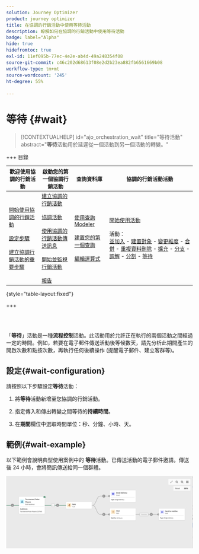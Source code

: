 ```yaml
---
solution: Journey Optimizer
product: journey optimizer
title: 在協調的行銷活動中使用等待活動
description: 瞭解如何在協調的行銷活動中使用等待活動
badge: label="Alpha"
hide: true
hidefromtoc: true
exl-id: 11ef095b-77ec-4e2e-ab4d-49a248354f08
source-git-commit: c46c202d68613f08e2d2b23ea882fb6561669b08
workflow-type: tm+mt
source-wordcount: '245'
ht-degree: 55%

---
```


# 等待 {#wait}

>[!CONTEXTUALHELP]
>id="ajo_orchestration_wait"
>title="等待活動"
>abstract="**等待**&#x200B;活動用於延遲從一個活動到另一個活動的轉變。"

+++ 目錄

| 歡迎使用協調的行銷活動 | 啟動您的第一個協調行銷活動 | 查詢資料庫 | 協調的行銷活動活動 |
|---|---|---|---|
| [開始使用協調的行銷活動](../gs-orchestrated-campaigns.md)<br/><br/>[設定步驟](../configuration-steps.md)<br/><br/>[建立協調行銷活動的重要步驟](../gs-campaign-creation.md) | [建立協調的行銷活動](../create-orchestrated-campaign.md)<br/><br/>[協調活動](../orchestrate-activities.md)<br/><br/>[使用協調的行銷活動傳送訊息](../send-messages.md)<br/><br/>[開始並監視行銷活動](../start-monitor-campaigns.md)<br/><br/>[報告](../reporting-campaigns.md) | [使用查詢Modeler](../orchestrated-query-modeler.md)<br/><br/>[建置您的第一個查詢](../build-query.md)<br/><br/>[編輯運算式](../edit-expressions.md) | [開始使用活動](about-activities.md)<br/><br/>活動：<br/>[並加入](and-join.md) - [建置對象](build-audience.md) - [變更維度](change-dimension.md) - [合併](combine.md) - [重複資料刪除](/deduplication.md) - [擴充](enrichment.md) - [分支](fork.md) - [調解](reconciliation.md) - [分割](split.md) - [等待](wait.md) |

{style="table-layout:fixed"}

+++

<br/><br/>

「**等待**」活動是一種&#x200B;**流程控制**&#x200B;活動。此活動用於允許正在執行的兩個活動之間經過一定的時間。例如，若要在電子郵件傳送活動後等候數天，請先分析此期間產生的開啟次數和點按次數，再執行任何後續操作 (提醒電子郵件、建立客群等)。

## 設定{#wait-configuration}

請按照以下步驟設定&#x200B;**等待**&#x200B;活動：

1. 將&#x200B;**等待**&#x200B;活動新增至您協調的行銷活動。

1. 指定傳入和傳出轉變之間等待的&#x200B;**持續時間**。

1. 在&#x200B;**期間**&#x200B;欄位中選取時間單位：秒、分鐘、小時、天。

## 範例{#wait-example}

以下範例會說明典型使用案例中的 **等待**&#x200B;活動。已傳送活動的電子郵件邀請。傳送後 24 小時，會將簡訊傳送給同一個群體。

![](../assets/workflow-wait-example.png)
